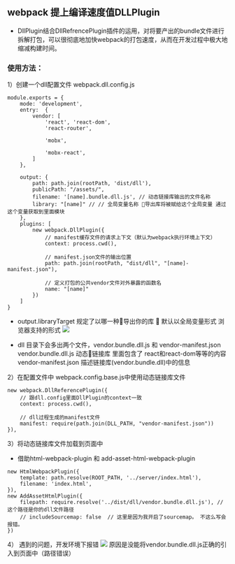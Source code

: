 ## webpack 提上编译速度值DLLPlugin
- DllPlugin结合DllRefrencePlugin插件的运用，对将要产出的bundle文件进行拆解打包，可以很彻底地加快webpack的打包速度，从而在开发过程中极大地缩减构建时间。

### 使用方法：
1）创建一个dll配置文件 webpack.dll.config.js

```
module.exports = {
    mode: 'development',
    entry:  {
        vendor: [
            'react', 'react-dom',
            'react-router',

            'mobx',

            'mobx-react',
        ]
    },

    output: {
        path: path.join(rootPath, 'dist/dll'),
        publicPath: "/assets/",
        filename: '[name].bundle.dll.js', // 动态链接库输出的文件名称
        library: "[name]" // // 全局变量名称 导出库将被赋给这个全局变量 通过这个变量获取到里面模块
    },
    plugins: [
        new webpack.DllPlugin({
            // manifest缓存文件的请求上下文（默认为webpack执行环境上下文）
            context: process.cwd(),

            // manifest.json文件的输出位置
            path: path.join(rootPath, "dist/dll", "[name]-manifest.json"),

            // 定义打包的公共vendor文件对外暴露的函数名
            name: "[name]"
        })
    ]
}
```
- output.libraryTarget 规定了以哪一种导出你的库  默认以全局变量形式 浏览器支持的形式
![](http://pik.internal.baidu.com/2019/05/07/7b39f7955b39ab3147fe18be70049b2c.png)

- dll 目录下会多出两个文件，vendor.bundle.dll.js 和 vendor-manifest.json
vendor.bundle.dll.js 动态链接库 里面包含了 react和react-dom等等的内容  
vendor-manifest.json 描述链接库(vendor.bundle.dll)中的信息

2）在配置文件中 webpack.config.base.js中使用动态链接库文件
```
new webpack.DllReferencePlugin({
    // 跟dll.config里面DllPlugin的context一致
    context: process.cwd(),

    // dll过程生成的manifest文件
    manifest: require(path.join(DLL_PATH, "vendor-manifest.json"))
}),
```

3）将动态链接库文件加载到页面中
- 借助html-webpack-plugin 和 add-asset-html-webpack-plugin
```
new HtmlWebpackPlugin({
    template: path.resolve(ROOT_PATH, '../server/index.html'),
    filename: 'index.html',
}),
new AddAssetHtmlPlugin({
    filepath: require.resolve('../dist/dll/vendor.bundle.dll.js'), // 这个路径是你的dll文件路径
    // includeSourcemap: false  // 这里是因为我开启了sourcemap。 不这么写会报错。
})
```

4） 遇到的问题，开发环境下报错
![](http://pik.internal.baidu.com/2019/05/07/e138112c6f87f583044ec9ace5a23cdc.png)
原因是没能将vendor.bundle.dll.js正确的引入到页面中（路径错误）

